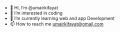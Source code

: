 - 👋 Hi, I’m @umairkifayat
- 👀 I’m interested in coding
- 🌱 I’m currently learning web and app Development
- 📫 How to reach me umairkifayat@gmail.com

<!---
umairkifayat/umairkifayat is a ✨ special ✨ repository because its `README.md` (this file) appears on your GitHub profile.
You can click the Preview link to take a look at your changes.
--->
